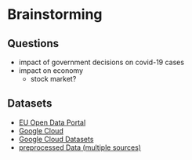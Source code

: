 # Brainstorming

## Questions

* impact of government decisions on covid-19 cases
* impact on economy
  - stock market?


## Datasets

* [EU Open Data Portal](https://data.europa.eu/euodp/en/data/dataset/covid-19-coronavirus-data)
* [Google Cloud](https://console.cloud.google.com/marketplace/product/bigquery-public-datasets/covid19-open-data?_ga=2.21779003.-1472041594.1602318977&pli=1)
* [Google Cloud Datasets](https://console.cloud.google.com/marketplace/browse?filter=solution-type:dataset&project=carbide-skyline-259020&folder=&organizationId=)
* [preprocessed Data (multiple sources)](https://github.com/datasets/covid-19)
